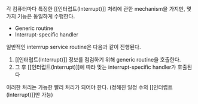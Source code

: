 
각 컴퓨터마다 특정한 [[인터럽트(Interrupt)]] 처리에 관한 mechanism을 가지만, 몇 가지 기능은 동일하게 수행한다. 

+ Generic routine
+ Interrupt-specific handler

일반적인 interrrup service routine은 다음과 같이 진행된다.
1. [[인터럽트(Interrupt)]] 정보를 점검하기 위해 generic routine을 호출한다.
2. 그 후 [[인터럽트(Interrupt)]]에 따라 맞는 interrupt-specific handler가 호출된다

이러한 처리는 가능한 빨리 처리가 되어야 한다. (정해진 일정 수의 [[인터럽트(Interrupt)]]만 가능)

